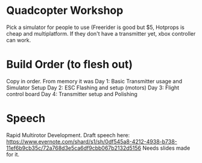 Quadcopter Workshop
===================

Pick a simulator for people to use (Freerider is good but $5, Hotprops is cheap and multiplatform.
If they don't have a transmitter yet, xbox controller can work.



Build Order (to flesh out)
==========================
Copy in order. From memory it was
Day 1: Basic Transmitter usage and Simulator Setup
Day 2: ESC Flashing and setup (motors)
Day 3: Flight control board
Day 4: Transmitter setup and Polishing

Speech
======

Rapid Multirotor Development. 
Draft speech here: https://www.evernote.com/shard/s1/sh/0df545a8-4212-4938-b738-11ef6b9cb35c/72a768d3e5ca6df9cbb067b2132d5156
Needs slides made for it.
